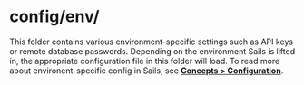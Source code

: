 # config/env/

This folder contains various environment-specific settings such as API keys or remote database passwords. Depending on the environment Sails is lifted in, the appropriate configuration file in this folder will load.  To read more about environent-specific config in Sails, see [**Concepts > Configuration**](https://sailsjs.com/documentation/concepts/configuration#?environmentspecific-files-config-env).


<docmeta name="displayName" value="env">
